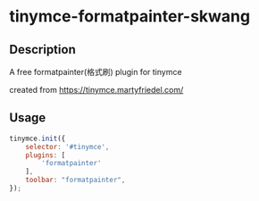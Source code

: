 # tinymce-formatpainter-skwang

## Description

A free formatpainter(格式刷) plugin for tinymce

created from https://tinymce.martyfriedel.com/

## Usage

```javascript
tinymce.init({
    selector: '#tinymce',
    plugins: [
        'formatpainter'
    ],
    toolbar: "formatpainter",
});
```



